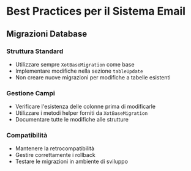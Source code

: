 # Best Practices per il Sistema Email

## Migrazioni Database

### Struttura Standard
- Utilizzare sempre `XotBaseMigration` come base
- Implementare modifiche nella sezione `tableUpdate`
- Non creare nuove migrazioni per modifiche a tabelle esistenti

### Gestione Campi
- Verificare l'esistenza delle colonne prima di modificarle
- Utilizzare i metodi helper forniti da `XotBaseMigration`
- Documentare tutte le modifiche alle strutture

### Compatibilità
- Mantenere la retrocompatibilità
- Gestire correttamente i rollback
- Testare le migrazioni in ambiente di sviluppo 
